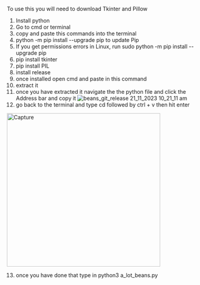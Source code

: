 To use this you will need to download Tkinter and Pillow
1. Install python 
2. Go to cmd or terminal
3. copy and paste this commands into the terminal
4. python -m pip install --upgrade pip to update Pip
5. If you get permissions errors in Linux, run sudo python -m pip install --upgrade pip
6. pip install tkinter
7. pip install PIL
8. install release
9. once installed open cmd and paste in this command
10. extract it 
11. once you have extracted it navigate the the python file and click the Address bar and copy it
![beans_git_release 21_11_2023 10_21_11 am](https://github.com/nathan3453/beans/assets/93751466/1c45f502-c197-4f40-863e-deb3386162e7)
12. go back to the terminal and type cd followed by ctrl + v then hit enter
<img width="403" alt="Capture" src="https://github.com/nathan3453/beans/assets/93751466/68f4d6c9-cf74-42c8-8669-4652bc651ec4">

13. once you have done that type in python3 a_lot_beans.py
